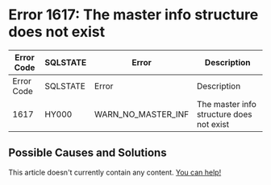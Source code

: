 
# Error 1617: The master info structure does not exist


| Error Code | SQLSTATE | Error | Description |
| --- | --- | --- | --- |
| Error Code | SQLSTATE | Error | Description |
| 1617 | HY000 | WARN_NO_MASTER_INF | The master info structure does not exist |




## Possible Causes and Solutions


This article doesn't currently contain any content. [You can help!](/en/writing-and-editing-knowledge-base-articles/)

